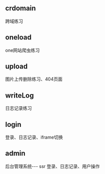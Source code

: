 ## crdomain
跨域练习

## oneload
one网站爬虫练习

## upload
图片上传删除练习、404页面

## writeLog
日志记录练习

## login
登录、日志记录、iframe切换

## admin
后台管理系统--- ssr
登录、日志记录、用户操作